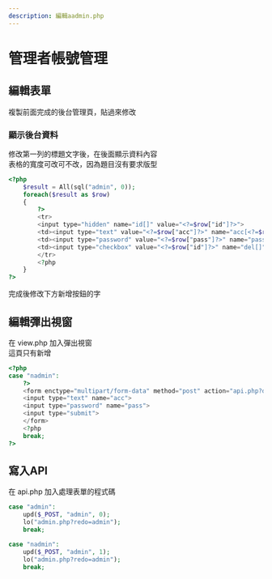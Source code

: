```yaml
---
description: 編輯aadmin.php
---
```


# 管理者帳號管理

## 編輯表單
複製前面完成的後台管理頁，貼過來修改

### 顯示後台資料

修改第一列的標題文字後，在後面顯示資料內容  
表格的寬度可改可不改，因為題目沒有要求版型  
```php
<?php
	$result = All(sql("admin", 0));
	foreach($result as $row)
	{
		?>
		<tr>
		<input type="hidden" name="id[]" value="<?=$row["id"]?>">
		<td><input type="text" value="<?=$row["acc"]?>" name="acc[<?=$row["id"]?>]"></td>
		<td><input type="password" value="<?=$row["pass"]?>" name="pass[<?=$row["id"]?>]"></td>
		<td><input type="checkbox" value="<?=$row["id"]?>" name="del[]"></td>
		</tr>
		<?php
	}
?>
```
完成後修改下方新增按鈕的字

## 編輯彈出視窗
在 view.php 加入彈出視窗  
這頁只有新增
```php
<?php
case "nadmin":
	?>
	<form enctype="multipart/form-data" method="post" action="api.php?do=<?=$_GET["do"]?>">
	<input type="text" name="acc">
	<input type="password" name="pass">
	<input type="submit">
	</form>
	<?php
	break;
?>
```

## 寫入API
在 api.php 加入處理表單的程式碼  
```php
case "admin":
	upd($_POST, "admin", 0);
	lo("admin.php?redo=admin");
	break;

case "nadmin":
	upd($_POST, "admin", 1);
	lo("admin.php?redo=admin");
	break;
```